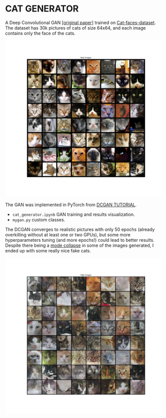 # CAT GENERATOR

A Deep Convolutional GAN [[original paper]](https://arxiv.org/pdf/1511.06434.pdf) trained on [Cat-faces-dataset](https://github.com/Ferlix/Cat-faces-dataset). The dataset has 30k pictures of cats of size 64x64, and each image contains only the face of the cats.

<p align="center">
  <img width="500" height="500" src="real_cats.png" width="500" height="500">
</p>

The GAN was implemented in PyTorch from [DCGAN TUTORIAL](https://pytorch.org/tutorials/beginner/dcgan_faces_tutorial.html).

- `cat_generator.ipynb` GAN training and results visualization.
- `mygan.py` custom classes.

The DCGAN converges to realistic pictures with only 50 epochs (already overkilling without at least one or two GPUs), but some more hyperparameters tuning (and more epochs!) could lead to better results. Despite there being a [mode collapse](https://aiden.nibali.org/blog/2017-01-18-mode-collapse-gans/) in some of the images generated, I ended up with some really nice fake cats.

<p align="center">
  <img width="500" height="500" src="fake_cats.png" width="500" height="500">
</p>
